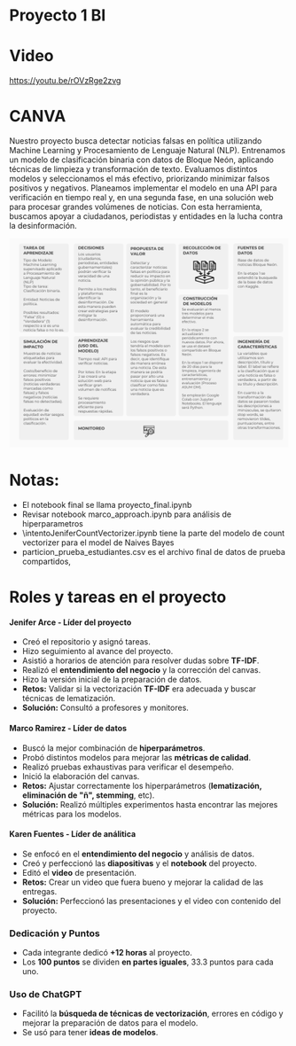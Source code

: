 # Proyecto 1 BI

# **Video**
https://youtu.be/rOVzRge2zvg


# CANVA

Nuestro proyecto busca detectar noticias falsas en política utilizando Machine Learning y Procesamiento de Lenguaje Natural (NLP). Entrenamos un modelo de clasificación binaria con datos de Bloque Neón, aplicando técnicas de limpieza y transformación de texto. Evaluamos distintos modelos y seleccionamos el más efectivo, priorizando minimizar falsos positivos y negativos. Planeamos implementar el modelo en una API para verificación en tiempo real y, en una segunda fase, en una solución web para procesar grandes volúmenes de noticias. Con esta herramienta, buscamos apoyar a ciudadanos, periodistas y entidades en la lucha contra la desinformación.

![CANVA](https://github.com/jennn-arce/proy1BI/blob/main/Canvaupdate.png)

# Notas: 
* El notebook final se llama proyecto_final.ipynb
* Revisar notebook marco_approach.ipynb para análisis de hiperparametros
* \intentoJeniferCountVectorizer.ipynb tiene la parte del modelo de count vectorizer para el model de Naives Bayes
* particion_prueba_estudiantes.csv es el archivo final de datos de prueba compartidos,

# **Roles y tareas en el proyecto**  

#### **Jenifer Arce** - Líder del proyecto 
- Creó el repositorio y asignó tareas.  
- Hizo seguimiento al avance del proyecto.  
- Asistió a horarios de atención para resolver dudas sobre **TF-IDF**.  
- Realizó el **entendimiento del negocio** y la corrección del canvas.
- Hizo la versión inicial de la preparación de datos.
- **Retos:** Validar si la vectorización **TF-IDF** era adecuada y buscar técnicas de lematización.  
- **Solución:** Consultó a profesores y monitores.  

#### **Marco Ramirez**  - Líder de datos
- Buscó la mejor combinación de **hiperparámetros**.  
- Probó distintos modelos para mejorar las **métricas de calidad**.  
- Realizó pruebas exhaustivas para verificar el desempeño.  
- Inició la elaboración del canvas.  
- **Retos:** Ajustar correctamente los hiperparámetros (**lematización, eliminación de "ñ", stemming**, etc).  
- **Solución:** Realizó múltiples experimentos hasta encontrar las mejores métricas para los modelos.  

#### **Karen Fuentes**  - Líder de análitica
- Se enfocó en el **entendimiento del negocio** y análisis de datos.  
- Creó y perfeccionó las **diapositivas** y el **notebook** del proyecto.  
- Editó el **video** de presentación. 
- **Retos:** Crear un video que fuera bueno y mejorar la calidad de las entregas.  
- **Solución:** Perfeccionó las presentaciones y el video con contenido del proyecto.  

### **Dedicación y Puntos**  
- Cada integrante dedicó **+12 horas** al proyecto.  
- Los **100 puntos** se dividen **en partes iguales**, 33.3 puntos para cada uno.



### **Uso de ChatGPT**  
- Facilitó la **búsqueda de técnicas de vectorización**, errores en código y mejorar la preparación de datos para el modelo.  
- Se usó para tener **ideas de modelos**.  
